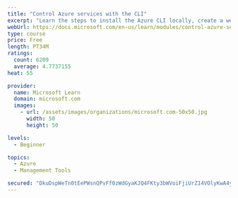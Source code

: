 ```yaml
---
title: "Control Azure services with the CLI"
excerpt: "Learn the steps to install the Azure CLI locally, create a website, and manage Azure resources using the CLI."
webUrl: https://docs.microsoft.com/en-us/learn/modules/control-azure-services-with-cli/
type: course
price: Free
length: PT34M
ratings:
  count: 6209
  average: 4.7737155
heat: 55

provider:
  name: Microsoft Learn
  domain: microsoft.com
  images:
    - url: /assets/images/organizations/microsoft.com-50x50.jpg
      width: 50
      height: 50

levels:
  - Beginner

topics:
  - Azure
  - Management Tools

secured: "DkuDspWeTn0tEePWsnQPvFf0zWdGyaKJQ4FKty3bWVoiFjiUrZ14VOlyKwA4yqZNnDEver92w67+Ub3ZP6hWHDOEhiJCuT9hSfRWOjGmF+zRcS6aaNgpZt2rvk05m1Rte3RqicxjfqkC2CZGTN4y0FMCGAH0cDY9km1fDr95HbefOw5iVPZjhxJ5d+yoDyVbCRlNqXvq+D0DP510xXy3WJDL9wszVJXP+iTLFDGDe1SE/v+kZoC2V6oIZCqeh7ZM/UbTUqPIrlF97ux5435WRh/16VEHaqfDrgPp8GK8WY50TCIisVz/DKHTlndw1+gDFJbl6+NLUzQc8A0QGvnOGF2dc9baz5kKQLQwWhChC6pi6YhnOS4cXQ0VmmowOy127GZR0NmOYtzfmVGRNpXKM0t/JGrqxkgXse9R1xJxbh8=;N5PxqTVbk5O7dlXNtrM23Q=="
---
```


